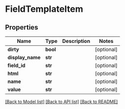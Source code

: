 # FieldTemplateItem

## Properties
Name | Type | Description | Notes
------------ | ------------- | ------------- | -------------
**dirty** | **bool** |  | [optional] 
**display_name** | **str** |  | [optional] 
**field_id** | **str** |  | [optional] 
**html** | **str** |  | [optional] 
**name** | **str** |  | [optional] 
**value** | **str** |  | [optional] 

[[Back to Model list]](../README.md#documentation-for-models) [[Back to API list]](../README.md#documentation-for-api-endpoints) [[Back to README]](../README.md)


